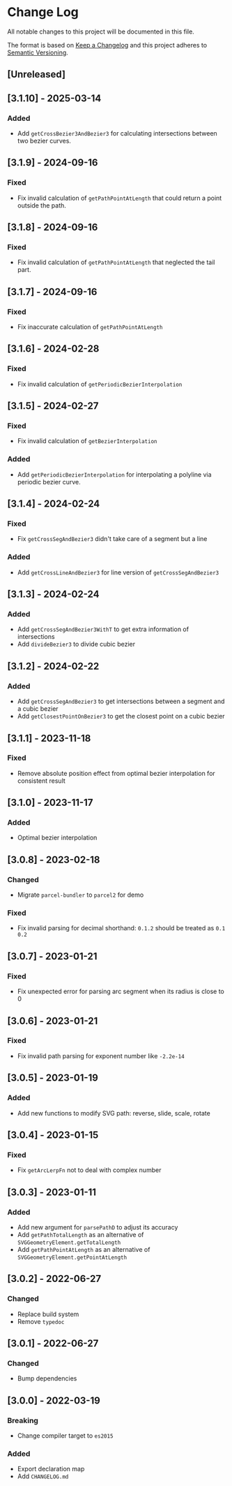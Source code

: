 # Change Log
All notable changes to this project will be documented in this file.

The format is based on [Keep a Changelog](http://keepachangelog.com/)
and this project adheres to [Semantic Versioning](http://semver.org/).

## [Unreleased]

## [3.1.10] - 2025-03-14
### Added
- Add `getCrossBezier3AndBezier3` for calculating intersections between two bezier curves.

## [3.1.9] - 2024-09-16
### Fixed
- Fix invalid calculation of `getPathPointAtLength` that could return a point outside the path.

## [3.1.8] - 2024-09-16
### Fixed
- Fix invalid calculation of `getPathPointAtLength` that neglected the tail part.

## [3.1.7] - 2024-09-16
### Fixed
- Fix inaccurate calculation of `getPathPointAtLength`

## [3.1.6] - 2024-02-28
### Fixed
- Fix invalid calculation of `getPeriodicBezierInterpolation`

## [3.1.5] - 2024-02-27
### Fixed
- Fix invalid calculation of `getBezierInterpolation`

### Added
- Add `getPeriodicBezierInterpolation` for interpolating a polyline via periodic bezier curve.

## [3.1.4] - 2024-02-24
### Fixed
- Fix `getCrossSegAndBezier3` didn't take care of a segment but a line

### Added
- Add `getCrossLineAndBezier3` for line version of `getCrossSegAndBezier3`

## [3.1.3] - 2024-02-24
### Added
- Add `getCrossSegAndBezier3WithT` to get extra information of intersections
- Add `divideBezier3` to divide cubic bezier

## [3.1.2] - 2024-02-22
### Added
- Add `getCrossSegAndBezier3` to get intersections between a segment and a cubic bezier
- Add `getClosestPointOnBezier3` to get the closest point on a cubic bezier

## [3.1.1] - 2023-11-18
### Fixed
- Remove absolute position effect from optimal bezier interpolation for consistent result

## [3.1.0] - 2023-11-17
### Added
- Optimal bezier interpolation

## [3.0.8] - 2023-02-18
### Changed
- Migrate `parcel-bundler` to `parcel2` for demo

### Fixed
- Fix invalid parsing for decimal shorthand: `0.1.2` should be treated as `0.1 0.2`

## [3.0.7] - 2023-01-21
### Fixed
- Fix unexpected error for parsing arc segment when its radius is close to 0

## [3.0.6] - 2023-01-21
### Fixed
- Fix invalid path parsing for exponent number like `-2.2e-14`

## [3.0.5] - 2023-01-19
### Added
- Add new functions to modify SVG path: reverse, slide, scale, rotate

## [3.0.4] - 2023-01-15
### Fixed
- Fix `getArcLerpFn` not to deal with complex number

## [3.0.3] - 2023-01-11
### Added
- Add new argument for `parsePathD` to adjust its accuracy
- Add `getPathTotalLength` as an alternative of `SVGGeometryElement.getTotalLength`
- Add `getPathPointAtLength` as an alternative of `SVGGeometryElement.getPointAtLength`

## [3.0.2] - 2022-06-27
### Changed
- Replace build system
- Remove `typedoc`

## [3.0.1] - 2022-06-27
### Changed
- Bump dependencies

## [3.0.0] - 2022-03-19
### Breaking
- Change compiler target to `es2015`

### Added
- Export declaration map
- Add `CHANGELOG.md`

